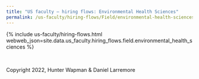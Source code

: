 ```yaml
---
title: "US faculty — hiring flows: Environmental Health Sciences"
permalink: /us-faculty/hiring-flows/Field/environmental-health-sciences/
---
```


{% include us-faculty/hiring-flows.html webweb_json=site.data.us_faculty.hiring_flows.field.environmental_health_sciences %}

<br>

Copyright 2022, Hunter Wapman & Daniel Larremore